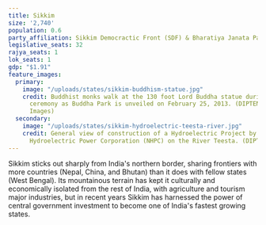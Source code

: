 ```yaml
---
title: Sikkim
size: '2,740'
population: 0.6
party_affiliation: Sikkim Democractic Front (SDF) & Bharatiya Janata Party (BJP)
legislative_seats: 32
rajya_seats: 1
lok_seats: 1
gdp: "$1.91"
feature_images:
  primary:
    image: "/uploads/states/sikkim-buddhism-statue.jpg"
    credit: Buddhist monks walk at the 130 foot Lord Buddha statue during the Dzung
      ceremony as Buddha Park is unveiled on February 25, 2013. (DIPTENDU DUTTA/AFP/Getty
      Images)
  secondary:
    image: "/uploads/states/sikkim-hydroelectric-teesta-river.jpg"
    credit: General view of construction of a Hydroelectric Project by India's National
      Hydroelectric Power Corporation (NHPC) on the River Teesta. (DIPTENDU DUTTA/AFP/GettyImages)
---
```


Sikkim sticks out sharply from India's northern border, sharing frontiers with more countries (Nepal, China, and Bhutan) than it does with fellow states (West Bengal). Its mountainous terrain has kept it culturally and economically isolated from the rest of India, with agriculture and tourism major industries, but in recent years Sikkim has harnessed the power of central government investment to become one of India's fastest growing states. 
